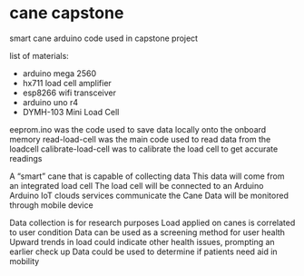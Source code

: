 # cane capstone
smart cane arduino code used in capstone project

list of materials:
- arduino mega 2560
- hx711 load cell amplifier
- esp8266 wifi transceiver
- arduino uno r4
- DYMH-103 Mini Load Cell

eeprom.ino was the code used to save data locally onto the onboard memory
read-load-cell was the main code used to read data from the loadcell
calibrate-load-cell was to calibrate the load cell to get accurate readings

A “smart” cane that is capable of collecting data
This data will come from an integrated load cell
The load cell will be connected to an Arduino  
Arduino IoT clouds services communicate the Cane
Data will be monitored through mobile device

Data collection is for research purposes
Load applied on canes is correlated to user condition
Data can be used as a screening method for user health
Upward trends in load could indicate other health issues, prompting an earlier check up
Data could be used to determine if patients need aid in mobility
